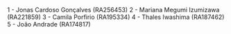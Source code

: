 1 - Jonas Cardoso Gonçalves (RA256453)
2 - Mariana Megumi Izumizawa (RA221859)
3 - Camila Porfirio (RA195334)
4 - Thales Iwashima (RA187462)
5 - João Andrade (RA174817)

